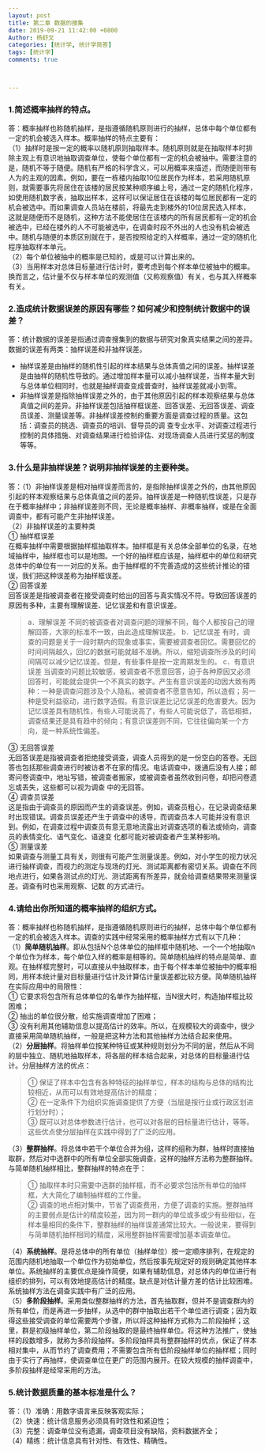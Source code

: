```yaml
---
layout: post
title: 第二章 数据的搜集
date: 2019-09-21 11:42:00 +0800
Author: 杨舒文
categories: [统计学, 统计学简答]
tags: [统计学]
comments: true



---
```


### 1.简述概率抽样的特点。

答：概率抽样也称随机抽样，是指遵循随机原则进行的抽样，总体中每个单位都有一定的机会被选入样本。概率抽样的特点主要有：  
（1）抽样时是按一定的概率以随机原则抽取样本。随机原则就是在抽取样本时排除主观上有意识地抽取调查单位，使每个单位都有一定的机会被抽中。需要注意的是，随机不等于随便。随机有严格的科学含义，可以用概率来描述，而随便则带有人为的主观的因素。例如，要在一栋楼内抽取10位居民作为样本，若采用随机原则，就需要事先将居住在该楼的居民按某种顺序编上号，通过一定的随机化程序，如使用随机数字表，抽取出样本，这样可以保证居住在该楼的每位居民都有一定的机会被选中。而如果调查人员站在楼前，将最先走到楼外的10位居民选入样本，这就是随便而不是随机，这种方法不能使居住在该楼内的所有居民都有一定的机会被选中，已经在楼外的人不可能被选中，在调查时段不外出的人也没有机会被选中。随机与随便的本质区别就在于，是否按照给定的入样概率，通过一定的随机化程序抽取样本单元。  
（2）每个单位被抽中的概率是已知的，或是可以计算出来的。  
（3）当用样本对总体目标量进行估计时，要考虑到每个样本单位被抽中的概率。换而言之，估计量不仅与样本单位的观测值（又称观察值）有关，也与其入样概率有关。

### 2.造成统计数据误差的原因有哪些？如何减少和控制统计数据中的误差？

答：统计数据的误差是指通过调查搜集到的数据与研究对象真实结果之间的差异。数据的误差有两类：抽样误差和非抽样误差。 

- 抽样误差是由抽样的随机性引起的样本结果与总体真值之间的误差。抽样误差是由抽样的随机性导致的。通过增加样本量可以减小抽样误差，当样本量大到与总体单位相同时，也就是抽样调查变成普查时，抽样误差就减小到零。
- 非抽样误差是指除抽样误差之外的，由于其他原因引起的样本观察结果与总体真值之间的差异。非抽样误差包括抽样框误差、回答误差、无回答误差、调查员误差、测量误差等。非抽样误差控制的重要方面是调查过程的质量。这包括：调查员的挑选、调查员的培训、督导员的调
  查专业水平、对调查过程进行控制的具体措施、对调查结果进行检验评估、对现场调查人员进行奖惩的制度等等。

### 3.什么是非抽样误差？说明非抽样误差的主要种类。

答：（1）非抽样误差是相对抽样误差而言的，是指除抽样误差之外的，由其他原因引起的样本观察结果与总体真值之间的差异。抽样误差是一种随机性误差，只是存在于概率抽样中；非抽样误差则不同，无论是概率抽样、非概率抽样，或是在全面调查中，都有可能产生非抽样误差。  
（2）非抽样误差的主要种类  
① 抽样框误差  
在概率抽样中需要根据抽样框抽取样本。抽样框是有关总体全部单位的名录，在地域抽样中，抽样框也可以是地图。一个好的抽样框应该是，抽样框中的单位和研究总体中的单位有一一对应的关系。由于抽样框的不完善造成的这些统计推论的错误，我们把这种误差称为抽样框误差。  
② 回答误差  
回答误差是指被调查者在接受调查时给出的回答与真实情况不符。导致回答误差的原因有多种，主要有理解误差、记忆误差和有意识误差。  

> a．理解误差
> 不同的被调查者对调查问题的理解不同，每个人都按自己的理解回答，大家的标准不一致，由此造成理解误差。
> b．记忆误差
> 有时，调查的问题是关于一段时期内的现象或事实，需要被调查者回忆。需要回忆的时间间隔越久，回忆的数据可能就越不准确。所以，缩短调查所涉及的时间间隔可以减少记忆误差。但是，有些事件是按一定周期发生的。
> c．有意识误差
> 当调查的问题比较敏感，被调查者不愿意回答，迫于各种原因又必须回答时，可能就会提供一个不真实的数字。产生有意识误差的动因大致有两种：一种是调查问题涉及个人隐私，被调查者不愿意告知，所以造假；另一种是受利益驱动，进行数字造假。有意识误差比记忆误差的危害要大。因为记忆误差具有随机性，有些人可能说高了，有些人可能说低了，高低相抵，调查结果还是具有趋中的倾向；有意识误差则不同，它往往偏向某一个方向，是一种系统性偏差。

③ 无回答误差  
无回答误差是指被调查者拒绝接受调查，调查人员得到的是一份空白的答卷。无回答也包括那些调查进行时被访者不在家的情况。电话调查中，拨通后没有人接；邮寄问卷调查中，地址写错，被调查者搬家，或被调查者虽然收到问卷，却把问卷遗忘或丢失，这些都可以视为调查
中的无回答。  
④ 调查员误差  
这是指由于调查员的原因而产生的调查误差。例如，调查员粗心，在记录调查结果时出现错误。调查员误差还产生于调查中的诱导，而调查员本人可能并没有意识到。例如，在调查过程中调查员有意无意地流露出对调查选项的看法或倾向，调查员的表情变化、语气变化、语速变
化都可能对被调查者产生某种影响。  
⑤ 测量误差  
如果调查与测量工具有关，则很有可能产生测量误差。例如，对小学生的视力状况进行抽样调查，而视力的测定与现场的灯光、测试距离都有密切关系。调查在不同地点进行，如果各测试点的灯光、测试距离有所差异，就会给调查结果带来测量误差。调查有时也采用观察、记数
的方式进行。

### 4.请给出你所知道的概率抽样的组织方式。

答：概率抽样也称随机抽样，是指遵循随机原则进行的抽样，总体中每个单位都有一定的机会被选入样本。调查的实践中经常采用的概率抽样方式有以下几种：  
（1）**简单随机抽样**。即从包括N个总体单位的抽样框中随机地、一个一个地抽取n个单位作为样本，每个单位入样的概率是相等的。简单随机抽样的特点是简单、直观。在抽样框完整时，可以直接从中抽取样本，由于每个样本单位被抽中的概率相同，用样本统计量对目标量进行估计及计算估计量误差都比较方便。简单随机抽样在实际应用中的局限性：  
① 它要求将包含所有总体单位的名单作为抽样框，当N很大时，构造抽样框比较困难；  
② 抽出的单位很分散，给实施调查增加了困难；  
③ 没有利用其他辅助信息以提高估计的效率。所以，在规模较大的调查中，很少直接采用简单随机抽样，一般是把这种方法和其他抽样方法结合起来使用。  
（2）**分层抽样**。将抽样单位按某种特征或某种规则划分为不同的层，然后从不同的层中独立、随机地抽取样本，将各层的样本结合起来，对总体的目标量进行估计。分层抽样方法的优点：  

> ① 保证了样本中包含有各种特征的抽样单位，样本的结构与总体的结构比较相近，从而可以有效地提高估计的精度；  
> ② 在一定条件下为组织实施调查提供了方便（当层是按行业或行政区划进行划分时）；  
> ③ 既可以对总体参数进行估计，也可以对各层的目标量进行估计，等等。这些优点使分层抽样在实践中得到了广泛的应用。  

（3）**整群抽样**。将总体中若干个单位合并为组，这样的组称为群，抽样时直接抽取群，然后对中选群中的所有单位全部实施调查，这样的抽样方法称为整群抽样。与简单随机抽样相比，整群抽样的特点在于：  

> ① 抽取样本时只需要中选群的抽样框，而不必要求包括所有单位的抽样框，大大简化了编制抽样框的工作量。  
> ② 调查的地点相对集中，节省了调查费用，方便了调查的实施。整群抽样的主要弱点是估计的精度较差，因为同一群内的单位或多或少有些相似，在样本量相同的条件下，整群抽样的抽样误差通常比较大。一般说来，要得到与简单随机抽样相同的精度，采用整群抽样需要增加基本调查单位。  

（4）**系统抽样**。是将总体中的所有单位（抽样单位）按一定顺序排列，在规定的范围内随机地抽取一个单位作为初始单位，然后按事先规定好的规则确定其他样本单位。系统抽样的主要优点是操作简便，如果有辅助信息，对总体内的单位进行有组织的排列，可以有效地提高估计的精度。缺点是对估计量方差的估计比较困难。系统抽样方法在调查实践中有广泛的应用。  
（5）**多阶段抽样**。采用类似整群抽样的方法，首先抽取群，但并不是调查群内的所有单位，而是再进一步抽样，从选中的群中抽取出若干个单位进行调查；因为取得这些接受调查的单位需要两个步骤，所以将这种抽样方式称为二阶段抽样；这里，群是初级抽样单位，第二阶段抽取的是最终抽样单位。将这种方法推广，使抽样的段数增多，就称为多阶段抽样。多阶段抽样具有整群抽样的优点，保证了样本相对集中，从而节约了调查费用；不需要包含所有低阶段抽样单位的抽样框；同时由于实行了再抽样，使调查单位在更广的范围内展开。在较大规模的抽样调查中，多阶段抽样是经常采用的方法。

### 5.统计数据质量的基本标准是什么？

答：（1）准确：用数字语言来反映客观实际；  
（2）快速：统计信息服务必须具有时效性和紧迫性；  
（3）完整：调查单位没有遗漏，调查项目没有缺陷，资料数据齐全；  
（4）精练：统计信息具有针对性、有效性、精确性。
























